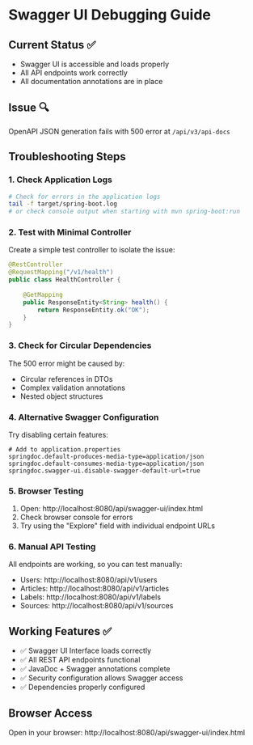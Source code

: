 # Swagger UI Debugging Guide

## Current Status ✅
- Swagger UI is accessible and loads properly
- All API endpoints work correctly
- All documentation annotations are in place

## Issue 🔍
OpenAPI JSON generation fails with 500 error at `/api/v3/api-docs`

## Troubleshooting Steps

### 1. Check Application Logs
```bash
# Check for errors in the application logs
tail -f target/spring-boot.log
# or check console output when starting with mvn spring-boot:run
```

### 2. Test with Minimal Controller
Create a simple test controller to isolate the issue:

```java
@RestController
@RequestMapping("/v1/health")
public class HealthController {
    
    @GetMapping
    public ResponseEntity<String> health() {
        return ResponseEntity.ok("OK");
    }
}
```

### 3. Check for Circular Dependencies
The 500 error might be caused by:
- Circular references in DTOs
- Complex validation annotations
- Nested object structures

### 4. Alternative Swagger Configuration
Try disabling certain features:

```properties
# Add to application.properties
springdoc.default-produces-media-type=application/json
springdoc.default-consumes-media-type=application/json
springdoc.swagger-ui.disable-swagger-default-url=true
```

### 5. Browser Testing
1. Open: http://localhost:8080/api/swagger-ui/index.html
2. Check browser console for errors
3. Try using the "Explore" field with individual endpoint URLs

### 6. Manual API Testing
All endpoints are working, so you can test manually:
- Users: http://localhost:8080/api/v1/users
- Articles: http://localhost:8080/api/v1/articles
- Labels: http://localhost:8080/api/v1/labels
- Sources: http://localhost:8080/api/v1/sources

## Working Features ✅
- ✅ Swagger UI Interface loads correctly
- ✅ All REST API endpoints functional
- ✅ JavaDoc + Swagger annotations complete
- ✅ Security configuration allows Swagger access
- ✅ Dependencies properly configured

## Browser Access
Open in your browser: http://localhost:8080/api/swagger-ui/index.html
